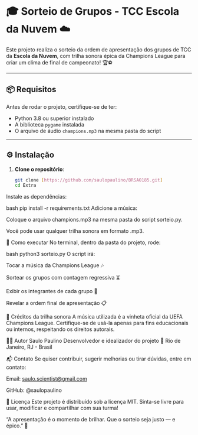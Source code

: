 # 🎓 Sorteio de Grupos - TCC Escola da Nuvem ☁️

Este projeto realiza o sorteio da ordem de apresentação dos grupos de TCC da **Escola da Nuvem**, com trilha sonora épica da Champions League para criar um clima de final de campeonato! 🏆⚽

---

## 📦 Requisitos

Antes de rodar o projeto, certifique-se de ter:

- Python 3.8 ou superior instalado
- A biblioteca `pygame` instalada
- O arquivo de áudio `champions.mp3` na mesma pasta do script

---

## ⚙️ Instalação

1. **Clone o repositório**:
   ```bash
   git clone [https://github.com/saulopaulino/BRSAO185.git]
   cd Extra
Instale as dependências:

bash
pip install -r requirements.txt
Adicione a música:

Coloque o arquivo champions.mp3 na mesma pasta do script sorteio.py.

Você pode usar qualquer trilha sonora em formato .mp3.

🚀 Como executar
No terminal, dentro da pasta do projeto, rode:

bash
python3 sorteio.py
O script irá:

Tocar a música da Champions League 🎶

Sortear os grupos com contagem regressiva ⏳

Exibir os integrantes de cada grupo 👥

Revelar a ordem final de apresentação 📋

🎼 Créditos da trilha sonora
A música utilizada é a vinheta oficial da UEFA Champions League. Certifique-se de usá-la apenas para fins educacionais ou internos, respeitando os direitos autorais.

👨‍💻 Autor
Saulo Paulino Desenvolvedor e idealizador do projeto 📍 Rio de Janeiro, RJ - Brasil

📬 Contato
Se quiser contribuir, sugerir melhorias ou tirar dúvidas, entre em contato:

Email: saulo.scientist@gmail.com

GitHub: @saulopaulino

🧠 Licença
Este projeto é distribuído sob a licença MIT. Sinta-se livre para usar, modificar e compartilhar com sua turma!

“A apresentação é o momento de brilhar. Que o sorteio seja justo — e épico.” 🚀
